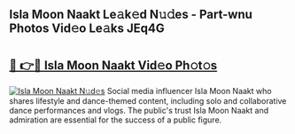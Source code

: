 ## Isla Moon Naakt Le𝚊k𝚎d N𝚞𝚍es - Part-wnu Photos Vid𝚎o Le𝚊ks JEq4G

# <h2><a href="http://fb8atr.evod.top/?m=Isla+Moon+Naakt">🔗 👉🔴 Isla Moon Naakt Vid𝚎o Ph𝚘t𝚘s</a></h2>

[![Isla Moon Naakt N𝚞d𝚎s](https://i.imgur.com/8V9OHl7.gif)](http://fb8atr.evod.top/?m=Isla+Moon+Naakt)
Social media influencer Isla Moon Naakt who shares lifestyle and dance-themed content, including solo and collaborative dance performances and vlogs. The public's trust Isla Moon Naakt and admiration are essential for the success of a public figure. 
